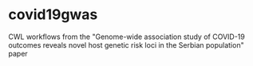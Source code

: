 # covid19gwas
CWL workflows from the "Genome-wide association study of COVID-19 outcomes reveals novel host genetic risk loci in the Serbian population" paper
